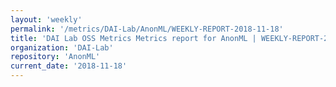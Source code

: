 ```yaml
---
layout: 'weekly'
permalink: '/metrics/DAI-Lab/AnonML/WEEKLY-REPORT-2018-11-18'
title: 'DAI Lab OSS Metrics Metrics report for AnonML | WEEKLY-REPORT-2018-11-18'
organization: 'DAI-Lab'
repository: 'AnonML'
current_date: '2018-11-18'
---
```

